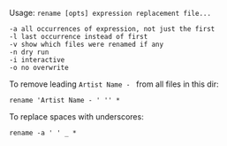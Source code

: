 Usage: `rename [opts] expression replacement file...`

    -a all occurrences of expression, not just the first
    -l last occurrence instead of first
    -v show which files were renamed if any
    -n dry run
    -i interactive
    -o no overwrite

To remove leading `Artist Name - ` from all files in this dir:

    rename 'Artist Name - ' '' *

To replace spaces with underscores:

    rename -a ' ' _ *

